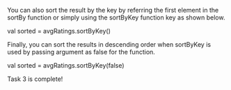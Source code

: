 You can also sort the result by the key by referring the first element in the sortBy function or simply using the sortByKey function key as shown below.

val sorted = avgRatings.sortByKey()


Finally, you can sort the results in descending order when sortByKey is used by passing argument as false for the function.

val sorted = avgRatings.sortByKey(false)

Task 3 is complete!
